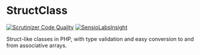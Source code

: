 # StructClass

[![Scrutinizer Code Quality](https://scrutinizer-ci.com/g/patternseek/structclass/badges/quality-score.png?b=master)](https://scrutinizer-ci.com/g/patternseek/structclass/?branch=master) [![SensioLabsInsight](https://insight.sensiolabs.com/projects/7d61a116-b8f6-4083-bc18-79817cc44ca6/mini.png)](https://insight.sensiolabs.com/projects/7d61a116-b8f6-4083-bc18-79817cc44ca6)

Struct-like classes in PHP, with type validation and easy conversion to and from associative arrays.
